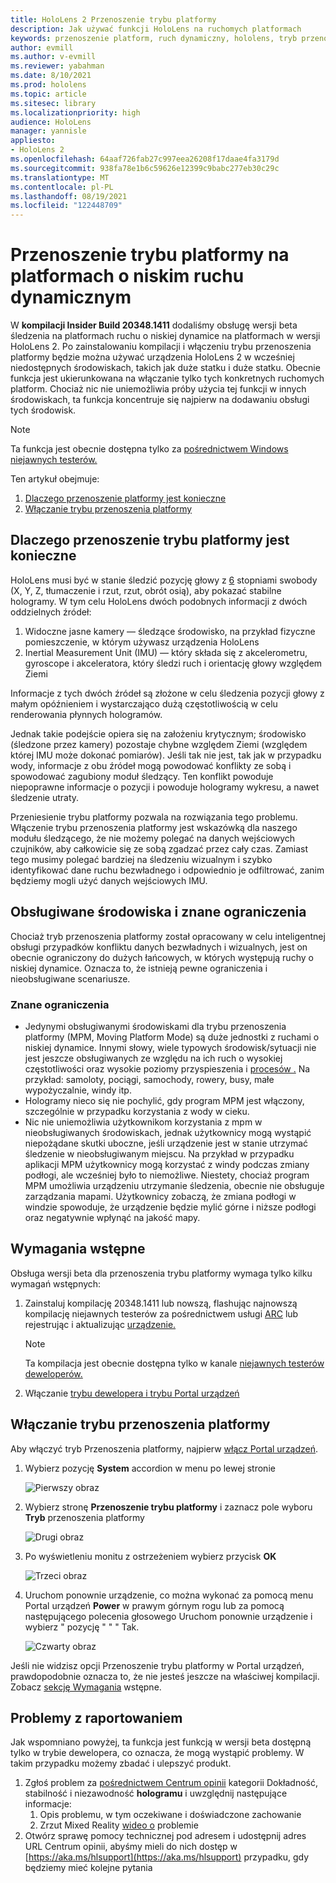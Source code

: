 ```yaml
---
title: HoloLens 2 Przenoszenie trybu platformy
description: Jak używać funkcji HoloLens na ruchomych platformach
keywords: przenoszenie platform, ruch dynamiczny, hololens, tryb przenoszenia platformy
author: evmill
ms.author: v-evmill
ms.reviewer: yabahman
ms.date: 8/10/2021
ms.prod: hololens
ms.topic: article
ms.sitesec: library
ms.localizationpriority: high
audience: HoloLens
manager: yannisle
appliesto:
- HoloLens 2
ms.openlocfilehash: 64aaf726fab27c997eea26208f17daae4fa3179d
ms.sourcegitcommit: 938fa78e1b6c59626e12399c9babc277eb30c29c
ms.translationtype: MT
ms.contentlocale: pl-PL
ms.lasthandoff: 08/19/2021
ms.locfileid: "122448709"
---
```

# <a name="moving-platform-mode-on-low-dynamic-motion-moving-platforms"></a>Przenoszenie trybu platformy na platformach o niskim ruchu dynamicznym

W **kompilacji Insider Build 20348.1411** dodaliśmy obsługę wersji beta śledzenia na platformach ruchu o niskiej dynamice na platformach w wersji HoloLens 2. Po zainstalowaniu kompilacji i włączeniu trybu przenoszenia platformy będzie można używać urządzenia HoloLens 2 w wcześniej niedostępnych środowiskach, takich jak duże statku i duże statku. Obecnie funkcja jest ukierunkowana na włączanie tylko tych konkretnych ruchomych platform. Chociaż nic nie uniemożliwia próby użycia tej funkcji w innych środowiskach, ta funkcja koncentruje się najpierw na dodawaniu obsługi tych środowisk.

> [!NOTE]
> Ta funkcja jest obecnie dostępna tylko za [pośrednictwem Windows niejawnych testerów.](hololens-insider.md)

Ten artykuł obejmuje:

1. [Dlaczego przenoszenie platformy jest konieczne](#why-moving-platform-mode-is-necessary)
1. [Włączanie trybu przenoszenia platformy](#enabling-moving-platform-mode)

## <a name="why-moving-platform-mode-is-necessary"></a>Dlaczego przenoszenie trybu platformy jest konieczne

HoloLens musi być w stanie śledzić pozycję głowy z [6](https://en.wikipedia.org/wiki/Six_degrees_of_freedom) stopniami swobody (X, Y, Z, tłumaczenie i rzut, rzut, obrót osią), aby pokazać stabilne hologramy. W tym celu HoloLens dwóch podobnych informacji z dwóch oddzielnych źródeł:

1. Widoczne jasne kamery — śledzące środowisko, na przykład fizyczne pomieszczenie, w którym używasz urządzenia HoloLens
1. Inertial Measurement Unit (IMU) — który składa się z akcelerometru, gyroscope i akceleratora, który śledzi ruch i orientację głowy względem Ziemi

Informacje z tych dwóch źródeł są złożone w celu śledzenia pozycji głowy z małym opóźnieniem i wystarczająco dużą częstotliwością w celu renderowania płynnych hologramów.

Jednak takie podejście opiera się na założeniu krytycznym; środowisko (śledzone przez kamery) pozostaje chybne względem Ziemi (względem której IMU może dokonać pomiarów). Jeśli tak nie jest, tak jak w przypadku wody, informacje z obu źródeł mogą powodować konflikty ze sobą i spowodować zagubiony moduł śledzący. Ten konflikt powoduje niepoprawne informacje o pozycji i powoduje hologramy wykresu, a nawet śledzenie utraty.

Przeniesienie trybu platformy pozwala na rozwiązania tego problemu. Włączenie trybu przenoszenia platformy jest wskazówką dla naszego modułu śledzącego, że nie możemy polegać na danych wejściowych czujników, aby całkowicie się ze sobą zgadzać przez cały czas. Zamiast tego musimy polegać bardziej na śledzeniu wizualnym i szybko identyfikować dane ruchu bezwładnego i odpowiednio je odfiltrować, zanim będziemy mogli użyć danych wejściowych IMU.

## <a name="supported-environments-and-known-limitations"></a>Obsługiwane środowiska i znane ograniczenia

Chociaż tryb przenoszenia platformy został opracowany w celu inteligentnej obsługi przypadków konfliktu danych bezwładnych i wizualnych, jest on obecnie ograniczony do dużych łańcowych, w których występują ruchy o niskiej dynamice. Oznacza to, że istnieją pewne ograniczenia i nieobsługiwane scenariusze.

### <a name="known-limitations"></a>Znane ograniczenia

- Jedynymi obsługiwanymi środowiskami dla trybu przenoszenia platformy (MPM, Moving Platform Mode) są duże jednostki z ruchami o niskiej dynamice. Innymi słowy, wiele typowych środowisk/sytuacji nie jest jeszcze obsługiwanych ze względu na ich ruch o wysokiej częstotliwości oraz wysokie poziomy przyspieszenia i [procesów .](https://en.wikipedia.org/wiki/Jerk_(physics))  Na przykład: samoloty, pociągi, samochody, rowery, busy, małe wypożyczalnie, windy itp.
- Hologramy nieco się nie pochylić, gdy program MPM jest włączony, szczególnie w przypadku korzystania z wody w cieku.
- Nic nie uniemożliwia użytkownikom korzystania z mpm w nieobsługiwanych środowiskach, jednak użytkownicy mogą wystąpić niepożądane skutki uboczne, jeśli urządzenie jest w stanie utrzymać śledzenie w nieobsługiwanym miejscu. Na przykład w przypadku aplikacji MPM użytkownicy mogą korzystać z windy podczas zmiany podłogi, ale wcześniej było to niemożliwe. Niestety, chociaż program MPM umożliwia urządzeniu utrzymanie śledzenia, obecnie nie obsługuje zarządzania mapami. Użytkownicy zobaczą, że zmiana podłogi w windzie spowoduje, że urządzenie będzie mylić górne i niższe podłogi oraz negatywnie wpłynąć na jakość mapy.

## <a name="prerequisites"></a>Wymagania wstępne

Obsługa wersji beta dla przenoszenia trybu platformy wymaga tylko kilku wymagań wstępnych:

1. Zainstaluj kompilację 20348.1411 lub nowszą, flashując najnowszą kompilację niejawnych testerów za pośrednictwem usługi [ARC](hololens-insider.md#ffu-download-and-flash-directions) lub rejestrując i aktualizując [urządzenie.](hololens-insider.md#start-receiving-insider-builds)

   > [!NOTE]
   > Ta kompilacja jest obecnie dostępna tylko w kanale [niejawnych testerów deweloperów.](hololens-insider.md#start-receiving-insider-builds)

2. Włączanie [trybu dewelopera i trybu Portal urządzeń](/mixed-reality/develop/platform-capabilities-and-apis/using-the-windows-device-portal)

## <a name="enabling-moving-platform-mode"></a>Włączanie trybu przenoszenia platformy

Aby włączyć tryb Przenoszenia platformy, najpierw [włącz Portal urządzeń](/windows/mixed-reality/develop/platform-capabilities-and-apis/using-the-windows-device-portal).

1. Wybierz pozycję **System** accordion w menu po lewej stronie

   ![Pierwszy obraz](.\images\moving-platform-1z.png)

2. Wybierz stronę **Przenoszenie trybu platformy** i zaznacz pole wyboru **Tryb** przenoszenia platformy

    ![Drugi obraz](.\images\moving-platform-2z.png)

3. Po wyświetleniu monitu z ostrzeżeniem wybierz przycisk **OK**

   ![Trzeci obraz](.\images\moving-platform-3z.png)

4. Uruchom ponownie urządzenie, co można wykonać za pomocą menu Portal urządzeń **Power** w prawym górnym rogu lub za pomocą następującego polecenia głosowego Uruchom ponownie urządzenie i wybierz &quot; pozycję &quot; &quot; &quot; Tak.

   ![Czwarty obraz](.\images\moving-platform-4z.png)

Jeśli nie widzisz opcji Przenoszenie trybu platformy w Portal urządzeń, prawdopodobnie oznacza to, że nie jesteś jeszcze na właściwej kompilacji. Zobacz [sekcję Wymagania](#prerequisites) wstępne.

## <a name="reporting-issues"></a>Problemy z raportowaniem

Jak wspomniano powyżej, ta funkcja jest funkcją w wersji beta dostępną tylko w trybie dewelopera, co oznacza, że mogą wystąpić problemy. W takim przypadku możemy zbadać i ulepszyć produkt.

1. Zgłoś problem za [pośrednictwem Centrum opinii](hololens-feedback.md) kategorii Dokładność, stabilność i niezawodność **hologramu** i uwzględnij następujące informacje:
    1. Opis problemu, w tym oczekiwane i doświadczone zachowanie
    1. Zrzut Mixed Reality [wideo o](holographic-photos-and-videos.md#capture-a-mixed-reality-video) problemie
2.  Otwórz sprawę pomocy technicznej pod adresem i udostępnij adres URL Centrum opinii, abyśmy mieli do nich dostęp w [https://aka.ms/hlsupport](https://aka.ms/hlsupport) przypadku, gdy będziemy mieć kolejne pytania